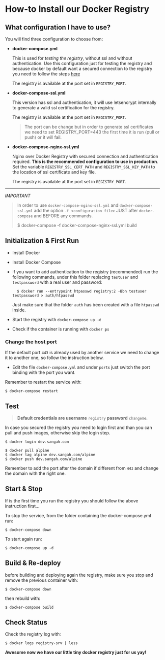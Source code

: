 # How-to Install our Docker Registry

## What configuration I have to use?

You will find three configuration to choose from:

- **docker-compose.yml**

    This is used for *testing the registry*, without ssl and without authentication.
    Use this configuration just for testing the registry 
    and because docker by default want a secured connection to the registry 
    you need to follow the steps [here](https://docs.docker.com/registry/insecure/#/deploying-a-plain-http-registry)

    The registry is available at the port set in `REGISTRY_PORT`.

- **docker-compose-ssl.yml**

    This version has ssl and authentication, it will use letsencrypt internally to generate 
    a valid ssl certification for the registry.

    The registry is available at the port set in `REGISTRY_PORT`.

    > The port can be change but in order to generate ssl certificates we need to set REGISTRY_PORT=443
    > the first time it is run (pull or push) or it will fail.

- **docker-compose-nginx-ssl.yml**

    Nginx over Docker Registry with secured connection and authentication required. 
    **This is the recommended configuration to use in production**.
    Set the variable `REGISTRY_SSL_CERT_PATH` and `REGISTRY_SSL_KEY_PATH` to the location of 
    ssl certificate and key file.

    The registry is available at the port set in `REGISTRY_PORT`.

---

*IMPORTANT*

> In order to use ``docker-compose-nginx-ssl.yml`` and ``docker-compose-ssl.yml`` 
> add the option ``-f <configuration file>`` JUST after ``docker-compose`` and BEFORE any commands.
>
>    $ docker-compose -f docker-compose-nginx-ssl.yml build


## Initialization & First Run

- Install Docker
- Install Docker Compose
- If you want to add authentication to the registry (recommended) run the following commands, under this folder 
  replacing ``testuser`` and ``testpassword`` with a real user and password:
  
        $ docker run --entrypoint htpasswd registry:2 -Bbn testuser testpassword > auth/htpasswd
  
  Just make sure that the folder ``auth`` has been created with a file ``htpasswd`` inside.
- Start the registry with ``docker-compose up -d``
- Check if the container is running with ``docker ps``


### Change the host port

If the default port ``443`` is already used by another service
we need to change it to another one, so follow the instruction below.

- Edit the file ``docker-compose.yml`` and under ``ports`` just switch the port binding with the port you want.

Remember to restart the service with:

    $ docker-compose restart

## Test

> **Default credentials are username** `registry` **password** `changeme`.

In case you secured the registry you need to login first and than you can pull and push images,
otherwise skip the login step.

    $ docker login dev.sangah.com

    $ docker pull alpine
    $ docker tag alpine dev.sangah.com/alpine
    $ docker push dev.sangah.com/alpine


Remember to add the port after the domain if different from ``443`` 
and change the domain with the right one.

## Start & Stop

If is the first time you run the registry you should follow the above instruction first...

To stop the service, from the folder containing the docker-compose.yml run:

    $ docker-compose down

To start again run:

    $ docker-compose up -d

## Build & Re-deploy

before building and deploying again the registry, 
make sure you stop and remove the previous container with:

    $ docker-compose down

then rebuild with:

    $ docker-compose build

## Check Status

Check the registry log with:

    $ docker logs registry-srv | less

**Awesome now we have our little tiny docker registry just for us yay!**